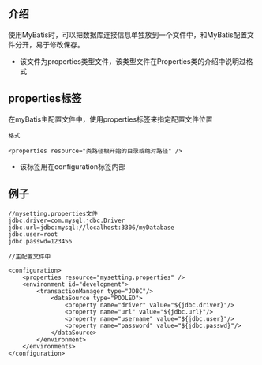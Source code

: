 ## 介绍
使用MyBatis时，可以把数据库连接信息单独放到一个文件中，和MyBatis配置文件分开，易于修改保存。

* 该文件为properties类型文件，该类型文件在Properties类的介绍中说明过格式

## properties标签

在myBatis主配置文件中，使用properties标签来指定配置文件位置

`格式`
    
    <properties resource="类路径根开始的目录或绝对路径" />

* 该标签用在configuration标签内部

## 例子

    //mysetting.properties文件
    jdbc.driver=com.mysql.jdbc.Driver
    jdbc.url=jdbc:mysql://localhost:3306/myDatabase
    jdbc.user=root
    jdbc.passwd=123456
    
    //主配置文件中
    
    <configuration>
        <properties resource="mysetting.properties" />
        <environment id="development">
            <transactionManager type="JDBC"/>
                <dataSource type="POOLED">
                    <property name="driver" value="${jdbc.driver}"/>
                    <property name="url" value="${jdbc.url}"/>
                    <property name="username" value="${jdbc.user}"/>
                    <property name="password" value="${jdbc.passwd}"/>
                </dataSource>
            </environment>
        </environments>
    </configuration>
